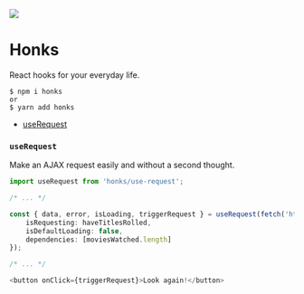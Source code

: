 ![](https://raw.githubusercontent.com/drizzer14/honks/master/honks-logo.svg)

# Honks

React hooks for your everyday life.

```shell script
$ npm i honks
or
$ yarn add honks
```

- [useRequest](#userequest)

### `useRequest`

Make an AJAX request easily and without a second thought.

```typescript
import useRequest from 'honks/use-request';

/* ... */

const { data, error, isLoading, triggerRequest } = useRequest(fetch('https://swapi.dev/api/people/1'), {
    isRequesting: haveTitlesRolled,
    isDefaultLoading: false,
    dependencies: [moviesWatched.length]
});

/* ... */

<button onClick={triggerRequest}>Look again!</button>
```
